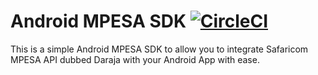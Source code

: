 # Android MPESA SDK [![CircleCI](https://circleci.com/gh/twigaeng/android-mpesa-sdk/tree/master.svg?style=shield)](https://circleci.com/gh/twigaeng/android-mpesa-sdk/tree/master)
This is a simple Android MPESA SDK to allow you to integrate Safaricom MPESA API dubbed Daraja with your Android App with ease.